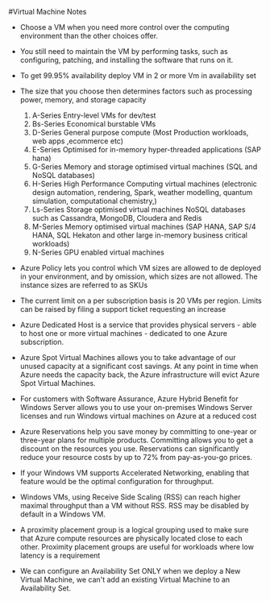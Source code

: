 #Virtual Machine Notes

- Choose a VM when you need more control over the computing environment than the other choices offer.
- You still need to maintain the VM by performing tasks, such as configuring, patching, and installing the software that runs on it.
- To get 99.95% availability deploy VM in 2 or more Vm in availability set
- The size that you choose then determines factors such as processing power, memory, and storage capacity
	1. A-Series Entry-level VMs for dev/test
	2. Bs-Series Economical burstable VMs
	3. D-Series General purpose compute (Most Production workloads, web apps ,ecommerce etc)
	4. E-Series Optimised for in-memory hyper-threaded applications (SAP hana)
	5. G-Series Memory and storage optimised virtual machines (SQL and NoSQL databases)
	6. H-Series High Performance Computing virtual machines (electronic design automation, rendering, Spark, weather modelling, quantum simulation, computational chemistry,)
	7. Ls-Series Storage optimised virtual machines NoSQL databases such as Cassandra, MongoDB, Cloudera and Redis
	8. M-Series Memory optimised virtual machines (SAP HANA, SAP S/4 HANA, SQL Hekaton and other large in-memory business critical workloads)
	9. N-Series GPU enabled virtual machines

- Azure Policy lets you control which VM sizes are allowed to de deployed in your environment, and by omission, which sizes are not allowed. The instance sizes are referred to as SKUs 
- The current limit on a per subscription basis is 20 VMs per region. Limits can be raised by filing a support ticket requesting an increase
- Azure Dedicated Host is a service that provides physical servers - able to host one or more virtual machines - dedicated to one Azure subscription.
- Azure Spot Virtual Machines allows you to take advantage of our unused capacity at a significant cost savings. At any point in time when Azure needs the capacity back, the Azure infrastructure will evict Azure Spot Virtual Machines. 
- For customers with Software Assurance, Azure Hybrid Benefit for Windows Server allows you to use your on-premises Windows Server licenses and run Windows virtual machines on Azure at a reduced cost
- Azure Reservations help you save money by committing to one-year or three-year plans for multiple products. Committing allows you to get a discount on the resources you use. Reservations can significantly reduce your resource costs by up to 72% from pay-as-you-go prices.
- If your Windows VM supports Accelerated Networking, enabling that feature would be the optimal configuration for throughput. 
- Windows VMs, using Receive Side Scaling (RSS) can reach higher maximal throughput than a VM without RSS. RSS may be disabled by default in a Windows VM. 
- A proximity placement group is a logical grouping used to make sure that Azure compute resources are physically located close to each other. Proximity placement groups are useful for workloads where low latency is a requirement
- We can configure an Availability Set ONLY when we deploy a New Virtual Machine, we can't add an existing Virtual Machine to an Availability Set.
